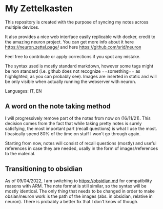 # My Zettelkasten

This repository is created with the purpose of syncing my notes across multiple devices.

It also provides a nice web interface easily replicable with docker, credit to the amazing neuron project.
You can get more info about it here https://neuron.zettel.page/ and here https://github.com/srid/neuron

Feel free to contribute or apply corrections if you spot any mistake. 

The syntax used is mostly standard markdown, however some tags might be non standard (i.e. github does not recognize ==something== as highlighted, as you can probably see).
Images are inserted in static and will be only visible when actually running the webserver with neuron.

Languages: IT, EN

## A word on the note taking method

I will progressively remove part of the notes from now on (16/11/21). This decision comes from the fact that while taking pretty notes is surely satisfying, the most important part (recall questions) is what I use the most. I basically spend 80% of the time on stuff I won't go through again.

Starting from now, notes will consist of recall questions (mostly) and useful references in case they are needed, usally in the form of images/references to the material.

## Transitioning to obsidian

As of 09/04/2022, I am switching to https://obsidian.md for compatibility reasons with ARM. The note format is still similar, so the syntax will be mostly identical. The only thing that needs to be changed in order to make obsian/neuron work is the path of the images (abs. in obsidian, relative in neuron). There is probably a better fix that I don't know of though.
